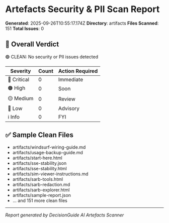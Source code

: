 # Artefacts Security & PII Scan Report

**Generated**: 2025-09-26T10:55:17.174Z
**Directory**: artifacts
**Files Scanned**: 151
**Total Issues**: 0

## 🎯 Overall Verdict

🟢 CLEAN: No security or PII issues detected

| Severity | Count | Action Required |
|----------|-------|----------------|
| 🔴 Critical | 0 | Immediate |
| 🟠 High | 0 | Soon |
| 🟡 Medium | 0 | Review |
| 🔵 Low | 0 | Advisory |
| ℹ️ Info | 0 | FYI |

## ✅ Sample Clean Files

- artifacts/windsurf-wiring-guide.md
- artifacts/usage-backup-guide.md
- artifacts/start-here.html
- artifacts/sse-stability.json
- artifacts/sse-stability.html
- artifacts/sim-viewer-instructions.md
- artifacts/sarb-tools.html
- artifacts/sarb-redaction.md
- artifacts/sarb-explorer.html
- artifacts/sample-report.json
- ... and 151 more clean files

---
*Report generated by DecisionGuide AI Artefacts Scanner*